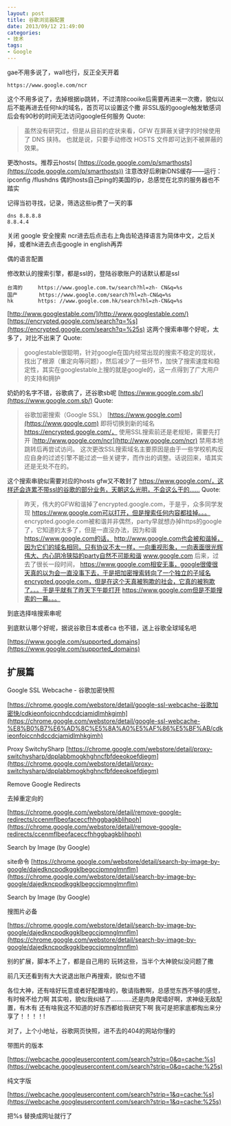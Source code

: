 ```yaml
---
layout: post
title: 谷歌浏览器配置
date: 2013/09/12 21:49:00
categories:
- 技术
tags:
- Google
---
```


gae不用多说了，wall也行，反正全天开着

```
https://www.google.com/ncr
```

这个不用多说了，去掉根据ip跳转，不过清除cooike后需要再进来一次撒，貌似以后不能再进去任何hk的域名，首页可以设置这个撒 非SSL版的google触发敏感词后会有90秒的时间无法访问google任何服务 Quote:

> 虽然没有研究过，但是从目前的症状来看，GFW 在屏蔽关键字的时候使用了 DNS 挟持。 也就是说，只要手动修改 HOSTS 文件即可达到不被屏蔽的效果。

更改hosts。推荐云hosts( [https://code.google.com/p/smarthosts](https://code.google.com/p/smarthosts)) 注意改好后刷新DNS缓存——运行：ipconfig /flushdns 偶的hosts自己ping的美国的ip，总感觉在北京的服务器也不踏实

记得当初寻找，记录，筛选这些ip费了一天的事

```
dns 8.8.8.8 
8.8.4.4
```

关闭 google 安全搜索 ncr进去后点击右上角齿轮选择语言为简体中文，之后关掉，或者hk进去点击google in english再弄

偶的语言配置

修改默认的搜索引擎，都是ssl的，登陆谷歌账户的话默认都是ssl

```
台湾的     https://www.google.com.tw/search?hl=zh- CN&q=%s
国产       https://www.google.com/search?hl=zh-CN&q=%s
hk        https: //www.google.com.hk/search?hl=zh-CN&q=%s
```

[http://www.googlestable.com/](http://www.googlestable.com/) [https://encrypted.google.com/search?q=%s](https://encrypted.google.com/search?q=%25s) 这两个搜索串哪个好呢，太多了，对比不出来了 Quote:

> googlestable很聪明，针对google在国内经常出现的搜索不稳定的现状，找出了根源（重定向等问题），然后减少了一些环节，加快了搜索速度和稳定性，其实在googlestable上搜的就是google的，这一点得到了广大用户的支持和拥护

奶奶的名字不错，谷歌病了，还谷歌sb呢 [https://www.google.com.sb/](https://www.google.com.sb/) Quote:

> 谷歌加密搜索（Google SSL） [https://www.google.com](https://www.google.com) 即将切换到新的域名 https://encrypted.google.com/， 使用SSL搜索前还是老规矩，需要先打开 [http://www.google.com/ncr](http://www.google.com/ncr) 禁用本地跳转后再尝试访问。 这次更改SSL搜索域名主要原因是由于一些学校机构反应自身的过滤引擎不能过滤一些关键字，而作出的调整。话说回来，墙其实还是无处不在的。

这个搜索串貌似需要对应的hosts gfw又不敢封了 https://www.google.com/，这样还会连累不带ssl的谷歌的部分业务，天朝这么光明，不会这么干的…… Quote:

> 昨天，伟大的GFW和谐掉了encrypted.google.com，于是乎，众多同学发现 https://www.google.com可以打开，但是搜索任何内容都挂掉。。。 encrypted.google.com被和谐并非偶然，party早就想办掉https的google了，它知道的太多了，但是一直没办法，因为和谐 https://www.google.com的话， http://www.google.com也会被和谐掉，因为它们的域名相同，只有协议不太一样，一向重视形象，一向表面很光辉伟大、内心阴冷狭隘的party自然不可能和谐 www.google.com 后来，过去了很长一段时间， https://www.google.com相安无事，google很傻很天真的以为会一直没事下去，于是把加密搜索转向了一个独立的子域名encrypted.google.com，但是在这个天真被狗欺的社会，它真的被狗欺了。。。于是乎就有了昨天下午能打开 https://www.google.com但是不能搜索的一幕。。。

到底选择啥搜索串呢

到底默认哪个好呢，据说谷歌日本或者ca 也不错，送上谷歌全球域名吧

[https://www.google.com/supported_domains](https://www.google.com/supported_domains)

## 扩展篇

Google SSL Webcache - 谷歌加密快照

[https://chrome.google.com/webstore/detail/google-ssl-webcache-谷歌加密快/cdkieonfoiccnhdccdcjamidlmhkgimh](https://chrome.google.com/webstore/detail/google-ssl-webcache-%E8%B0%B7%E6%AD%8C%E5%8A%A0%E5%AF%86%E5%BF%AB/cdkieonfoiccnhdccdcjamidlmhkgimh)

Proxy SwitchySharp [https://chrome.google.com/webstore/detail/proxy-switchysharp/dpplabbmogkhghncfbfdeeokoefdjegm](https://chrome.google.com/webstore/detail/proxy-switchysharp/dpplabbmogkhghncfbfdeeokoefdjegm)

Remove Google Redirects

去掉重定向的

[https://chrome.google.com/webstore/detail/remove-google-redirects/ccenmflbeofaceccfhhggbagkblihpoh](https://chrome.google.com/webstore/detail/remove-google-redirects/ccenmflbeofaceccfhhggbagkblihpoh)

Search by Image (by Google)

site命令 [https://chrome.google.com/webstore/detail/search-by-image-by-google/dajedkncpodkggklbegccjpmnglmnflm](https://chrome.google.com/webstore/detail/search-by-image-by-google/dajedkncpodkggklbegccjpmnglmnflm)

Search by Image (by Google)

搜图片必备

[https://chrome.google.com/webstore/detail/search-by-image-by-google/dajedkncpodkggklbegccjpmnglmnflm](https://chrome.google.com/webstore/detail/search-by-image-by-google/dajedkncpodkggklbegccjpmnglmnflm)

别的扩展，脚本不上了，都是自己用的 玩转这些，当半个大神貌似没问题了撒

前几天还看到有大大说退出账户再搜索，貌似也不错

各位大神，还有啥好玩意或者好配置啥的，敬请指教啊，总感觉东西不够的感觉，有时候不给力啊 其实啦，貌似我纠结了…………还是肉身爬墙好啊，求神级无敌配置，有木有 还有啥我这不知道的好东西都给我研究下啊 我可是把家底都掏出来分享了！！！！!

对了，上个小地址，谷歌网页快照，进不去的404的网站你懂的

带图片的版本

[https://webcache.googleusercontent.com/search?strip=0&q=cache:%s](https://webcache.googleusercontent.com/search?strip=0&q=cache:%25s)

纯文字版

[https://webcache.googleusercontent.com/search?strip=1&q=cache:%s](https://webcache.googleusercontent.com/search?strip=1&q=cache:%25s)

把%s 替换成网址就行了
